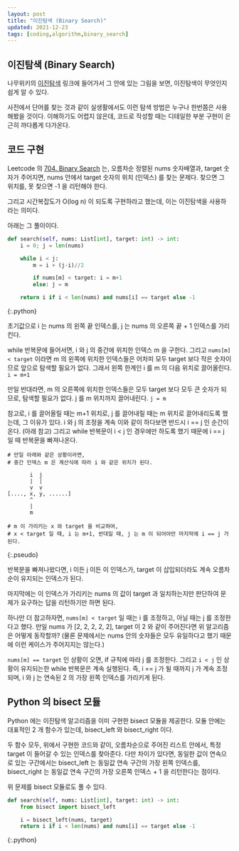 ```yaml
---
layout: post
title: "이진탐색 (Binary Search)"
updated: 2021-12-23
tags: [coding,algorithm,binary_search]
---
```


## 이진탐색 (Binary Search)

나무위키의 [이진탐색](https://namu.wiki/w/%EC%9D%B4%EC%A7%84%20%ED%83%90%EC%83%89) 링크에 들어가서 그 안에 있는 그림을 보면, 이진탐색이 무엇인지 쉽게 알 수 있다.

사전에서 단어를 찾는 것과 같이 실생활에서도 이런 탐색 방법은 누구나 한번쯤은 사용해봤을 것이다. 이해하기도 어렵지 않은데, 코드로 작성할 때는 디테일한 부분 구현이 은근히 까다롭게 다가온다.

## 코드 구현

Leetcode 의 [704. Binary Search](https://leetcode.com/problems/binary-search/) 는, 오름차순 정렬된 nums 숫자배열과, target 숫자가 주어지면, nums 안에서 target 숫자의 위치 (인덱스) 를 찾는 문제다. 찾으면 그 위치를, 못 찾으면 -1 을 리턴해야 한다.

그리고 시간복잡도가 O(log n) 이 되도록 구현하라고 했는데, 이는 이진탐색을 사용하라는 의미다.

아래는 그 풀이이다.

```python
def search(self, nums: List[int], target: int) -> int:
    i = 0; j = len(nums)

    while i < j:
        m = i + (j-i)//2

        if nums[m] < target: i = m+1
        else: j = m

    return i if i < len(nums) and nums[i] == target else -1
```
{:.python}

초기값으로 i 는 nums 의 왼쪽 끝 인덱스를, j 는 nums 의 오른쪽 끝 + 1 인덱스를 가리킨다.

while 반복문에 들어서면, i 와 j 의 중간에 위치한 인덱스 m 을 구한다. 그리고 `nums[m] < target` 이라면 m 의 왼쪽에 위치한 인덱스들은 어차피 모두 target 보다 작은 숫자이므로 앞으로 탐색할 필요가 없다. 그래서 왼쪽 한계인 i 를 m 의 다음 위치로 끌어올린다. `i = m+1`

만일 반대라면, m 의 오른쪽에 위치한 인덱스들은 모두 target 보다 모두 큰 숫자가 되므로, 탐색할 필요가 없다. j 를 m 위치까지 끌어내린다. `j = m`

참고로, i 를 끌어올릴 때는 m+1 위치로, j 를 끌어내릴 때는 m 위치로 끌어내리도록 했는데, 그 이유가 있다. i 와 j 의 조정을 계속 이와 같이 하다보면 반드시 i == j 인 순간이 온다. (아래 참고) 그리고 while 반복문이 i < j 인 경우에만 하도록 했기 때문에 i == j 일 때 반복문을 빠져나온다.

```pseudo
# 만일 아래와 같은 상황이라면,
# 중간 인덱스 m 은 계산식에 따라 i 와 같은 위치가 된다.

       i  j
       |  |
       ṿ  ṿ
[...., x, y, ......]
       ^
       |
       m
       
# m 이 가리키는 x 와 target 을 비교하여,
# x < target 일 때, i 는 m+1, 반대일 때, j 는 m 이 되어야만 마지막에 i == j 가 된다.
```
{:.pseudo}

반복문을 빠져나왔다면, i 이든 j 이든 이 인덱스가, target 이 삽입되더라도 계속 오름차순이 유지되는 인덱스가 된다.

마지막에는 이 인덱스가 가리키는 nums 의 값이 target 과 일치하는지만 판단하여 문제가 요구하는 답을 리턴하기만 하면 된다.

하나만 더 참고하자면, `nums[m] < target` 일 때는 i 를 조정하고, 아닐 때는 j 를 조정한다고 했다. 만일 nums 가 [2, 2, 2, 2, 2], target 이 2 와 같이 주어진다면 위 알고리즘은 어떻게 동작할까? (물론 문제에서는 nums 안의 숫자들은 모두 유일하다고 했기 때문에 이런 케이스가 주어지지는 않는다.)

`nums[m] == target` 인 상황이 오면, if 규칙에 따라 j 를 조정한다. 그리고 `i < j` 인 상황이 유지되는한 while 반복문은 계속 실행된다. 즉, i == j 가 될 때까지 j 가 계속 조정되며, i 와 j 는 연속된 2 의 가장 왼쪽 인덱스를 가리키게 된다.

## Python 의 bisect 모듈

Python 에는 이진탐색 알고리즘을 이미 구현한 bisect 모듈을 제공한다. 모듈 안에는 대표적인 2 개 함수가 있는데, bisect_left 와 bisect_right 이다.

두 함수 모두, 위에서 구현한 코드와 같이, 오름차순으로 주어진 리스트 안에서, 특정 target 이 들어갈 수 있는 인덱스를 찾아준다. 다만 차이가 있다면, 동일한 값이 연속으로 있는 구간에서는 bisect_left 는 동일값 연속 구간의 가장 왼쪽 인덱스를, bisect_right 는 동일값 연속 구간의 가장 오른쪽 인덱스 + 1 을 리턴한다는 점이다.

위 문제를 bisect 모듈로도 풀 수 있다.

```python
def search(self, nums: List[int], target: int) -> int:
    from bisect import bisect_left

    i = bisect_left(nums, target)
    return i if i < len(nums) and nums[i] == target else -1
```
{:.python}
